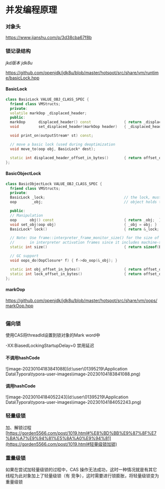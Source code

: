 # 并发编程原理

### 对象头

https://www.jianshu.com/p/3d38cba67f8b

### 锁记录结构

*jkd版本 jdk8u*

https://github.com/openjdk/jdk8u/blob/master/hotspot/src/share/vm/runtime/basicLock.hpp

#### BasicLock

```c++
class BasicLock VALUE_OBJ_CLASS_SPEC {
  friend class VMStructs;
  private:
  volatile markOop _displaced_header;
  public:
  markOop      displaced_header() const               { return _displaced_header; }
  void         set_displaced_header(markOop header)   { _displaced_header = header; }

  void print_on(outputStream* st) const;

  // move a basic lock (used during deoptimization
  void move_to(oop obj, BasicLock* dest);

  static int displaced_header_offset_in_bytes()       { return offset_of(BasicLock, _displaced_header); }
};
```

#### BasicObjectLock

```c++
class BasicObjectLock VALUE_OBJ_CLASS_SPEC {
  friend class VMStructs;
  private:
  BasicLock _lock;                                    // the lock, must be double word aligned 锁对象
  oop       _obj;                                     // object holds the lock; 持有锁的对象

  public:
  // Manipulation
  oop      obj() const                                { return _obj;  }
  void set_obj(oop obj)                               { _obj = obj; }
  BasicLock* lock()                                   { return &_lock; }

  // Note: Use frame::interpreter_frame_monitor_size() for the size of BasicObjectLocks
  //       in interpreter activation frames since it includes machine-specific padding.
  static int size()                                   { return sizeof(BasicObjectLock)/wordSize; }

  // GC support
  void oops_do(OopClosure* f) { f->do_oop(&_obj); }

  static int obj_offset_in_bytes()                    { return offset_of(BasicObjectLock, _obj);  }
  static int lock_offset_in_bytes()                   { return offset_of(BasicObjectLock, _lock); }
};
```

#### markOop

https://github.com/openjdk/jdk8u/blob/master/hotspot/src/share/vm/oops/markOop.hpp

```c++

```

### 偏向锁

使用CAS将threadId设置到锁对象的Mark word中

-XX:BiasedLockingStartupDelay=0 禁用延迟

#### 不调用hashCode

![image-20230104183841088](d:\user\01395219\Application Data\Typora\typora-user-images\image-20230104183841088.png)

#### 调用hashCode

![image-20230104184052243](d:\user\01395219\Application Data\Typora\typora-user-images\image-20230104184052243.png)

### 轻量级锁

加、解锁过程 [https://gorden5566.com/post/1019.html#%E8%BD%BB%E9%87%8F%E7%BA%A7%E9%94%81%E5%8A%A0%E9%94%81](https://gorden5566.com/post/1019.html#轻量级锁加锁)



### 重量级锁

如果在尝试加轻量级锁的过程中，CAS 操作无法成功，这时一种情况就是有其它线程为此对象加上了轻量级锁（有
竞争），这时需要进行锁膨胀，将轻量级锁变为重量级锁  

